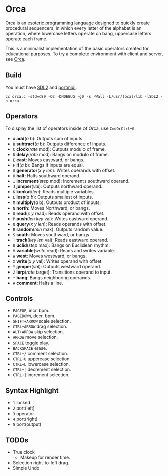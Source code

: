 # Orca

Orca is an [esoteric programming language](https://wiki.xxiivv.com/orca) designed to quickly create procedural sequencers, in which every letter of the alphabet is an operation, where lowercase letters operate on bang, uppercase letters operate each frame.

This is a minimalist implementation of the basic operators created for educational purposes. To try a complete environment with client and server, see [Orca](https://git.sr.ht/~rabbits/orca).

## Build

You must have [SDL2](https://wiki.libsdl.org/) and [portmidi](http://portmedia.sourceforge.net/portmidi/).

```
cc orca.c -std=c89 -O2 -DNDEBUG -g0 -s -Wall -L/usr/local/lib -lSDL2 -o orca
```

## Operators

To display the list of operators inside of Orca, use `CmdOrCtrl+G`.

- `A` **add**(*a* b): Outputs sum of inputs.
- `B` **subtract**(*a* b): Outputs difference of inputs.
- `C` **clock**(*rate* mod): Outputs modulo of frame.
- `D` **delay**(*rate* mod): Bangs on modulo of frame.
- `E` **east**: Moves eastward, or bangs.
- `F` **if**(*a* b): Bangs if inputs are equal.
- `G` **generator**(*x* *y* *len*): Writes operands with offset.
- `H` **halt**: Halts southward operand.
- `I` **increment**(*step* mod): Increments southward operand.
- `J` **jumper**(*val*): Outputs northward operand.
- `K` **konkat**(*len*): Reads multiple variables.
- `L` **less**(*a* *b*): Outputs smallest of inputs.
- `M` **multiply**(*a* b): Outputs product of inputs.
- `N` **north**: Moves Northward, or bangs.
- `O` **read**(*x* *y* read): Reads operand with offset.
- `P` **push**(*len* *key* val): Writes eastward operand.
- `Q` **query**(*x* *y* *len*): Reads operands with offset.
- `R` **random**(*min* max): Outputs random value.
- `S` **south**: Moves southward, or bangs.
- `T` **track**(*key* *len* val): Reads eastward operand.
- `U` **uclid**(*step* max): Bangs on Euclidean rhythm.
- `V` **variable**(*write* read): Reads and writes variable.
- `W` **west**: Moves westward, or bangs.
- `X` **write**(*x* *y* val): Writes operand with offset.
- `Y` **jymper**(*val*): Outputs westward operand.
- `Z` **lerp**(*rate* target): Transitions operand to input.
- `*` **bang**: Bangs neighboring operands.
- `#` **comment**: Halts a line.

## Controls

- `PAGEUP`, incr. bpm.
- `PAGEDOWN`, decr. bpm.
- `SHIFT+ARROW` scale selection.
- `CTRL+ARROW` drag selection.
- `ALT+ARROW` skip selection.
- `ARROW` move selection.
- `SPACE` toggle play.
- `BACKSPACE` erase.
- `CTRL+/` comment selection.
- `CTRL+U` uppercase selection.
- `CTRL+L` lowercase selection.
- `CTRL+[` decrement selection.
- `CTRL+]` increment selection.

## Syntax Highlight

- `1` locked
- `2` port(left)
- `3` operator
- `4` port(right)
- `5` port(output)

## TODOs

- True clock
	- Makeup for render time.
- Selection right-to-left drag.
- Simple Undo